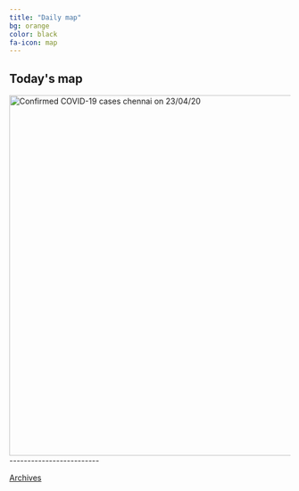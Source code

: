 ```yaml
---
title: "Daily map"
bg: orange
color: black
fa-icon: map
---
```


## Today's map

<img src="https://imgpile.com/images/IAmrwS.png" alt="Confirmed COVID-19 cases chennai on 23/04/20" style="width:946.039093291274;height:645.5539341034496;border:1">
-------------------------

<p><a href="https://elseasama.github.io/chcovid19/archives.html">Archives</a></p>
